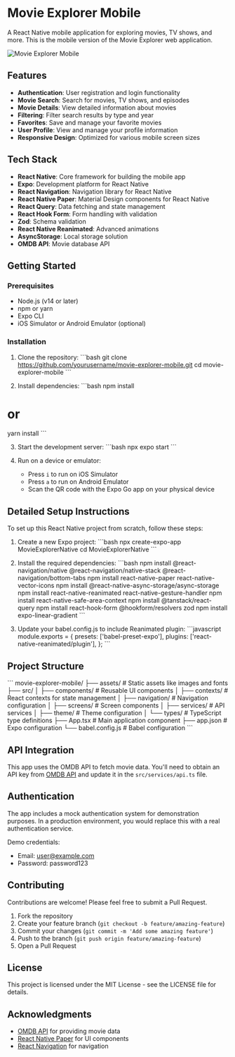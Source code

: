 # Movie Explorer Mobile

A React Native mobile application for exploring movies, TV shows, and more. This is the mobile version of the Movie Explorer web application.

![Movie Explorer Mobile](./assets/app-preview.png)

## Features

- **Authentication**: User registration and login functionality
- **Movie Search**: Search for movies, TV shows, and episodes
- **Movie Details**: View detailed information about movies
- **Filtering**: Filter search results by type and year
- **Favorites**: Save and manage your favorite movies
- **User Profile**: View and manage your profile information
- **Responsive Design**: Optimized for various mobile screen sizes

## Tech Stack

- **React Native**: Core framework for building the mobile app
- **Expo**: Development platform for React Native
- **React Navigation**: Navigation library for React Native
- **React Native Paper**: Material Design components for React Native
- **React Query**: Data fetching and state management
- **React Hook Form**: Form handling with validation
- **Zod**: Schema validation
- **React Native Reanimated**: Advanced animations
- **AsyncStorage**: Local storage solution
- **OMDB API**: Movie database API

## Getting Started

### Prerequisites

- Node.js (v14 or later)
- npm or yarn
- Expo CLI
- iOS Simulator or Android Emulator (optional)

### Installation

1. Clone the repository:
\`\`\`bash
git clone https://github.com/yourusername/movie-explorer-mobile.git
cd movie-explorer-mobile
\`\`\`

2. Install dependencies:
\`\`\`bash
npm install
# or
yarn install
\`\`\`

3. Start the development server:
\`\`\`bash
npx expo start
\`\`\`

4. Run on a device or emulator:
   - Press `i` to run on iOS Simulator
   - Press `a` to run on Android Emulator
   - Scan the QR code with the Expo Go app on your physical device

## Detailed Setup Instructions

To set up this React Native project from scratch, follow these steps:

1. Create a new Expo project:
\`\`\`bash
npx create-expo-app MovieExplorerNative
cd MovieExplorerNative
\`\`\`

2. Install the required dependencies:
\`\`\`bash
npm install @react-navigation/native @react-navigation/native-stack @react-navigation/bottom-tabs
npm install react-native-paper react-native-vector-icons
npm install @react-native-async-storage/async-storage
npm install react-native-reanimated react-native-gesture-handler
npm install react-native-safe-area-context
npm install @tanstack/react-query
npm install react-hook-form @hookform/resolvers zod
npm install expo-linear-gradient
\`\`\`

3. Update your babel.config.js to include Reanimated plugin:
\`\`\`javascript
module.exports = {
  presets: ['babel-preset-expo'],
  plugins: ['react-native-reanimated/plugin'],
};
\`\`\`

## Project Structure

\`\`\`
movie-explorer-mobile/
├── assets/                 # Static assets like images and fonts
├── src/
│   ├── components/         # Reusable UI components
│   ├── contexts/           # React contexts for state management
│   ├── navigation/         # Navigation configuration
│   ├── screens/            # Screen components
│   ├── services/           # API services
│   ├── theme/              # Theme configuration
│   └── types/              # TypeScript type definitions
├── App.tsx                 # Main application component
├── app.json                # Expo configuration
└── babel.config.js         # Babel configuration
\`\`\`

## API Integration

This app uses the OMDB API to fetch movie data. You'll need to obtain an API key from [OMDB API](http://www.omdbapi.com/) and update it in the `src/services/api.ts` file.

## Authentication

The app includes a mock authentication system for demonstration purposes. In a production environment, you would replace this with a real authentication service.

Demo credentials:
- Email: user@example.com
- Password: password123

## Contributing

Contributions are welcome! Please feel free to submit a Pull Request.

1. Fork the repository
2. Create your feature branch (`git checkout -b feature/amazing-feature`)
3. Commit your changes (`git commit -m 'Add some amazing feature'`)
4. Push to the branch (`git push origin feature/amazing-feature`)
5. Open a Pull Request

## License

This project is licensed under the MIT License - see the LICENSE file for details.

## Acknowledgments

- [OMDB API](http://www.omdbapi.com/) for providing movie data
- [React Native Paper](https://callstack.github.io/react-native-paper/) for UI components
- [React Navigation](https://reactnavigation.org/) for navigation

